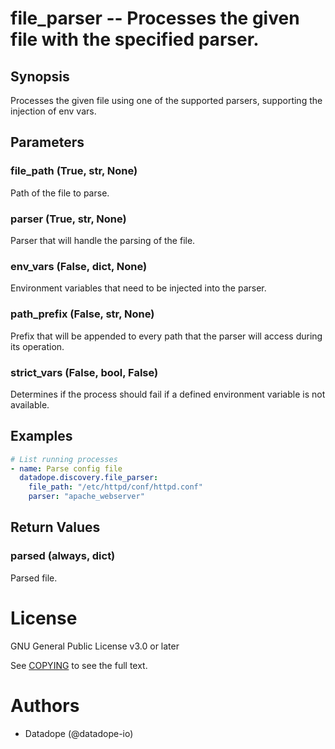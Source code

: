 # file_parser -- Processes the given file with the specified parser.

## Synopsis

Processes the given file using one of the supported parsers, supporting the injection of env vars.

## Parameters

### file_path (True, str, None)
Path of the file to parse.

### parser (True, str, None)
Parser that will handle the parsing of the file.

### env_vars (False, dict, None)
Environment variables that need to be injected into the parser.

### path_prefix (False, str, None)
Prefix that will be appended to every path that the parser will access during its operation.

### strict_vars (False, bool, False)
Determines if the process should fail if a defined environment variable is not available.

## Examples

```yaml
# List running processes
- name: Parse config file
  datadope.discovery.file_parser:
    file_path: "/etc/httpd/conf/httpd.conf"
    parser: "apache_webserver"
```

## Return Values

### parsed (always, dict)
Parsed file.

# License

GNU General Public License v3.0 or later

See [COPYING](../../COPYING) to see the full text.

# Authors

- Datadope (@datadope-io)
